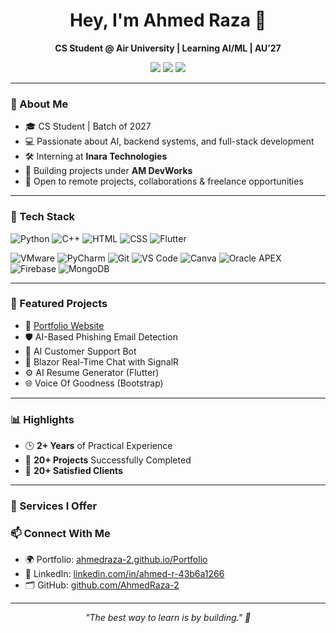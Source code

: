 <h1 align="center">Hey, I'm Ahmed Raza 👋</h1>
<p align="center">
  <strong>CS Student @ Air University | Learning AI/ML | AU’27</strong>
</p>

<p align="center">
  <a href="https://github.com/AhmedRaza-2"><img src="https://img.shields.io/github/followers/AhmedRaza-2?label=GitHub&style=for-the-badge&logo=github" /></a>
  <a href="https://www.linkedin.com/in/ahmed-r-43b6a1266/"><img src="https://img.shields.io/badge/LinkedIn-Connect-blue?style=for-the-badge&logo=linkedin" /></a>
  <a href="https://ahmedraza-2.github.io/Portfolio/"><img src="https://img.shields.io/badge/Portfolio-Live-green?style=for-the-badge&logo=githubpages" /></a>
</p>

---

### 🧠 About Me

- 🎓 CS Student | Batch of 2027  
- 💻 Passionate about AI, backend systems, and full-stack development  
- 🛠️ Interning at **Inara Technologies**  
- 🧪 Building projects under **AM DevWorks**  
- 🤝 Open to remote projects, collaborations & freelance opportunities

---

### 🔧 Tech Stack

![Python](https://img.shields.io/badge/Python-3776AB?style=for-the-badge&logo=python&logoColor=white)
![C++](https://img.shields.io/badge/C++-00599C?style=for-the-badge&logo=c%2B%2B&logoColor=white)
![HTML](https://img.shields.io/badge/HTML5-E34F26?style=for-the-badge&logo=html5&logoColor=white)
![CSS](https://img.shields.io/badge/CSS3-1572B6?style=for-the-badge&logo=css3&logoColor=white)
![Flutter](https://img.shields.io/badge/Flutter-02569B?style=for-the-badge&logo=flutter&logoColor=white)

![VMware](https://img.shields.io/badge/VMware-607078?style=for-the-badge&logo=vmware&logoColor=white)
![PyCharm](https://img.shields.io/badge/PyCharm-143?style=for-the-badge&logo=pycharm&logoColor=white)
![Git](https://img.shields.io/badge/Git-F05032?style=for-the-badge&logo=git&logoColor=white)
![VS Code](https://img.shields.io/badge/VS%20Code-007ACC?style=for-the-badge&logo=visual-studio-code&logoColor=white)
![Canva](https://img.shields.io/badge/Canva-00C4CC?style=for-the-badge&logo=canva&logoColor=white)
![Oracle APEX](https://img.shields.io/badge/Oracle_APEX-F80000?style=for-the-badge&logo=oracle&logoColor=white)
![Firebase](https://img.shields.io/badge/Firebase-FFCA28?style=for-the-badge&logo=firebase&logoColor=black)
![MongoDB](https://img.shields.io/badge/MongoDB-4DB33D?style=for-the-badge&logo=mongodb&logoColor=white)

---

### 📁 Featured Projects

- 🔗 [Portfolio Website](https://ahmedraza-2.github.io/Portfolio/)  
- 🛡️ AI-Based Phishing Email Detection
- 💬 AI Customer Support Bot
- 💬 Blazor Real-Time Chat with SignalR  
- ⚙️ AI Resume Generator (Flutter)  
- 🌐 Voice Of Goodness (Bootstrap)  

---
### 📊 Highlights

- 🕒 **2+ Years** of Practical Experience  
- 🚀 **20+ Projects** Successfully Completed  
- 🤝 **20+ Satisfied Clients**

---

### 🧰 Services I Offer

### 📫 Connect With Me

- 🌍 Portfolio: [ahmedraza-2.github.io/Portfolio](https://ahmedraza-2.github.io/Portfolio/)
- 💼 LinkedIn: [linkedin.com/in/ahmed-r-43b6a1266](https://www.linkedin.com/in/ahmed-r-43b6a1266/)
- 🗂️ GitHub: [github.com/AhmedRaza-2](https://github.com/AhmedRaza-2)

---

<p align="center">
  <em>"The best way to learn is by building." 🚀</em>
</p>
